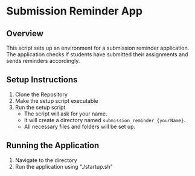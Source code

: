 # Submission Reminder App

## Overview
This script sets up an environment for a submission reminder application. The application checks if students have submitted their assignments and sends reminders accordingly.


## Setup Instructions
1. Clone the Repository
2. Make the setup script executable
3. Run the setup script
   - The script will ask for your name.
   - It will create a directory named `submission_reminder_{yourName}`.
   - All necessary files and folders will be set up.

## Running the Application
1. Navigate to the directory
2. Run the application using "./startup.sh"